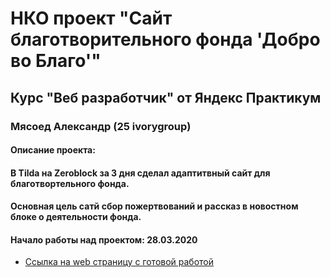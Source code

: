 # НКО проект "Сайт благотворительного фонда 'Добро во Благо'"

## Курс "Веб разработчик" от Яндекс Практикум

### Мясоед Александр (25 ivorygroup)

#### Описание проекта: 
#### В Tilda на Zeroblock за 3 дня сделал адаптитвный сайт для благотвортельного фонда. 
#### Основная цель сатй сбор пожертвований и рассказ в новостном блоке о деятельности фонда.

#### Начало работы над проектом: 28.03.2020

* [Ссылка на web страницу с готовой работой](https://dvbfond.tilda.ws/)
